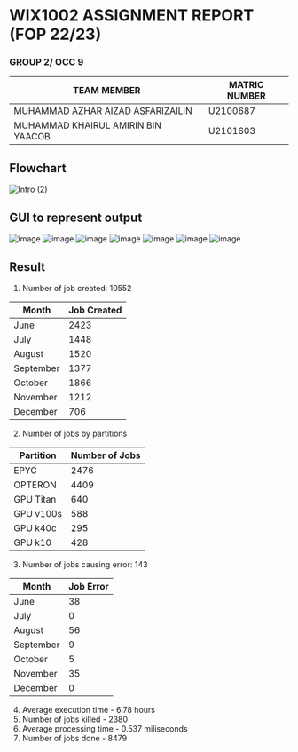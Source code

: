 # WIX1002 ASSIGNMENT REPORT (FOP 22/23)
### GROUP 2/ OCC 9
TEAM MEMBER | MATRIC NUMBER 
---|---
| MUHAMMAD AZHAR AIZAD ASFARIZAILIN | U2100687
| MUHAMMAD KHAIRUL AMIRIN BIN YAACOB| U2101603


## Flowchart

![Intro (2)](https://user-images.githubusercontent.com/116322513/215846211-5959015e-c1c4-4afa-a056-e9b6d02d21ea.jpg)


 ## GUI to represent output
 ![image](https://user-images.githubusercontent.com/116322513/215824720-115c9945-d506-4ef4-8639-6d7e4ec7bfba.png)
![image](https://user-images.githubusercontent.com/116322513/215825800-c6eac8ee-0e9b-48d9-add1-cf8459bea2f3.png)
![image](https://user-images.githubusercontent.com/116322513/215827069-a94c8fa5-7289-4c5f-bb36-43e6b662fc78.png)
![image](https://user-images.githubusercontent.com/116322513/215827509-8e1be9a4-653e-47c8-bb1b-8cacfb45a7d0.png)
![image](https://user-images.githubusercontent.com/116322513/215827843-8db56563-f9da-4dd2-8ef3-18985961e812.png)
![image](https://user-images.githubusercontent.com/116322513/215827917-862b1ce2-3675-49dc-bcf2-e813562ccf36.png)
![image](https://user-images.githubusercontent.com/116322513/215828548-dc2f7a82-58b2-4786-a936-ea63f61643a3.png)

## Result
1. Number of job created: 10552

Month|Job Created
|---|---
|June|2423
|July|1448
|August|1520
|September|1377
|October|1866
|November|1212
|December|706

2. Number of jobs by partitions

Partition|Number of Jobs
|---|---
|EPYC|2476
|OPTERON|4409
|GPU Titan|640
|GPU v100s|588
|GPU k40c|295
|GPU k10|428

3. Number of jobs causing error: 143

|Month|Job Error
|---|---
|June|38
|July|0
|August|56
|September|9
|October|5
|November|35
|December|0
   
4. Average execution time - 6.78 hours 
5. Number of jobs killed - 2380
6. Average processing time - 0.537 miliseconds
7. Number of jobs done - 8479

